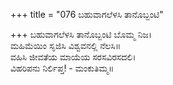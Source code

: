 +++
title = "076 ಬಹುವಾಗಲೆಳಸಿ ತಾನೊಬ್ಬಂಟಿ"

+++
ಬಹುವಾಗಲೆಳಸಿ ತಾನೊಬ್ಬಂಟಿ ಬೊಮ್ಮ ನಿಜ।  
ಮಹಿಮೆಯಿಂ ಸೃಜಿಸಿ ವಿಶ್ವವನಲ್ಲಿ ನೆಲಸಿ॥  
ವಹಿಸಿ ಜೀವತೆಯ ಮಾಯೆಯ ಸರಸವಿರಸದಲಿ।  
ವಿಹರಿಪನು ನಿರ್ಲಿಪ್ತ! - ಮಂಕುತಿಮ್ಮ॥  
